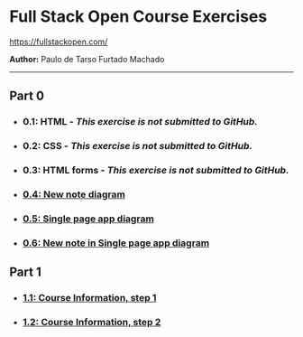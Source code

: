 # Full Stack Open Course Exercises

https://fullstackopen.com/

**Author:** Paulo de Tarso Furtado Machado

---

## Part 0

- ### 0.1: HTML - _This exercise is not submitted to GitHub._
- ### 0.2: CSS - _This exercise is not submitted to GitHub._
- ### 0.3: HTML forms - _This exercise is not submitted to GitHub._
- ### [0.4: New note diagram](./part0/exercise-0-4.md)
- ### [0.5: Single page app diagram](./part0/exercise-0-5.md)
- ### [0.6: New note in Single page app diagram](./part0/exercise-0-6.md)

## Part 1

- ### [1.1: Course Information, step 1](./part1/courseinfo-step1/README.md)
- ### [1.2: Course Information, step 2](./part1/courseinfo-step2/README.md)
